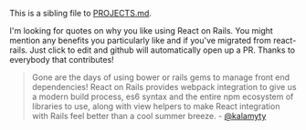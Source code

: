 This is a sibling file to [PROJECTS.md](./PROJECTS.md).

I'm looking for quotes on why you like using React on Rails. You might mention any benefits you particularly like and if you've migrated from react-rails. Just click to edit and github will automatically open up a PR. Thanks to everybody that contributes!

> Gone are the days of using bower or rails gems to manage front end dependencies! React on Rails provides webpack integration to give us a modern build process, es6 syntax and the entire npm ecosystem of libraries to use, along with view helpers to make React integration with Rails feel better than a cool summer breeze. - [@kalamyty](https://twitter.com/kalamyty) 
